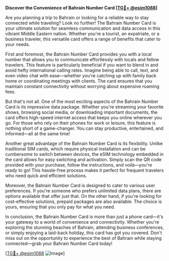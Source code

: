 **Discover the Convenience of Bahrain Number Card [[TG💪+ @esim1088](https://t.me/s/esim1088)]**

Are you planning a trip to Bahrain or looking for a reliable way to stay connected while traveling? Look no further! The Bahrain Number Card is your ultimate solution for seamless communication and data access in this vibrant Middle Eastern nation. Whether you're a tourist, an expatriate, or a business traveler, this versatile card offers a range of benefits that cater to your needs.

First and foremost, the Bahrain Number Card provides you with a local number that allows you to communicate effortlessly with locals and fellow travelers. This feature is particularly beneficial if you want to blend in and avoid hefty international calling rates. Imagine being able to call, text, and even video chat with ease—whether you're catching up with family back home or coordinating meetings with clients. The card ensures that you maintain constant connectivity without worrying about expensive roaming fees.

But that's not all. One of the most exciting aspects of the Bahrain Number Card is its impressive data package. Whether you're streaming your favorite shows, browsing social media, or downloading important documents, the card offers high-speed internet access that keeps you online wherever you go. For those who rely on their phones for work or leisure, this feature is nothing short of a game-changer. You can stay productive, entertained, and informed—all at the same time!

Another great advantage of the Bahrain Number Card is its flexibility. Unlike traditional SIM cards, which require physical installation and can be cumbersome to switch between devices, the eSIM technology embedded in the card allows for easy switching and activation. Simply scan the QR code provided with your purchase, follow the instructions, and voilà—you're ready to go! This hassle-free process makes it perfect for frequent travelers who need quick and efficient solutions.

Moreover, the Bahrain Number Card is designed to cater to various user preferences. If you're someone who prefers unlimited data plans, there are options available that offer just that. On the other hand, if you're looking for cost-effective solutions, prepaid packages are also available. The choice is yours, ensuring that you only pay for what you need.

In conclusion, the Bahrain Number Card is more than just a phone card—it's your gateway to a world of convenience and connectivity. Whether you're exploring the stunning beaches of Bahrain, attending business conferences, or simply enjoying a laid-back holiday, this card has got you covered. Don't miss out on the opportunity to experience the best of Bahrain while staying connected—grab your Bahrain Number Card today!

[[TG💪+ @esim1088](https://t.me/s/esim1088) ![Image](https://i.postimg.cc/Y0z9fWf4/image.png)]